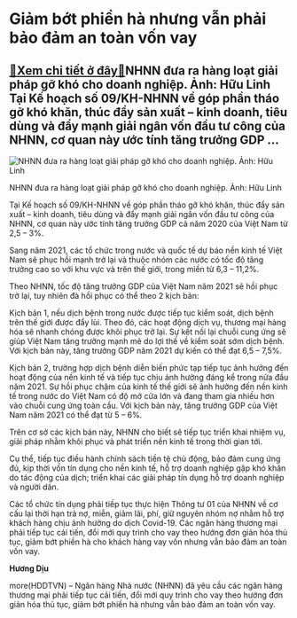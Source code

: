 Giảm bớt phiền hà nhưng vẫn phải bảo đảm an toàn vốn vay
========================================================

[:gift:Xem chi tiết ở đây:gift:](https://hddtvn.com/giam-bot-phien-ha-nhung-van-phai-bao-dam-an-toan-von-vay/)NHNN đưa ra hàng loạt giải pháp gỡ khó cho doanh nghiệp. Ảnh: Hữu Linh Tại Kế hoạch số 09/KH-NHNN về góp phần tháo gỡ khó khăn, thúc đẩy sản xuất – kinh doanh, tiêu dùng và đẩy mạnh giải ngân vốn đầu tư công của NHNN, cơ quan này ước tính tăng trưởng GDP …
----------------------------------------------------------------------------------------------------------------------------------------------------------------------------------------------------------------------------------------------------------------





![NHNN đưa ra hàng loạt giải pháp gỡ khó cho doanh nghiệp. Ảnh: Hữu Linh](https://haiquanonline.com.vn/stores/news_dataimages/diulth/102020/19/16/in_article/2638_ngan_hang_hlinh.jpg?rt=20201019162639 "NHNN đưa ra hàng loạt giải pháp gỡ khó cho doanh nghiệp. Ảnh: Hữu Linh")


NHNN đưa ra hàng loạt giải pháp gỡ khó cho doanh nghiệp. Ảnh: Hữu Linh



Tại Kế hoạch số 09/KH-NHNN về góp phần tháo gỡ khó khăn, thúc đẩy sản xuất – kinh doanh, tiêu dùng và đẩy mạnh giải ngân vốn đầu tư công của NHNN, cơ quan này ước tính tăng trưởng GDP cả năm 2020 của Việt Nam từ 2,5 – 3%.


Sang năm 2021, các tổ chức trong nước và quốc tế dự báo nền kinh tế Việt Nam sẽ phục hồi mạnh trở lại và thuộc nhóm các nước có tốc độ tăng trưởng cao so với khu vực và trên thế giới, trong miền từ 6,3 – 11,2%.


Theo NHNN, tốc độ tăng trưởng GDP của Việt Nam năm 2021 sẽ hồi phục trở lại, tuy nhiên đà hồi phục có thể theo 2 kịch bản:


Kịch bản 1, nếu dịch bệnh trong nước được tiếp tục kiểm soát, dịch bệnh trên thế giới được đẩy lùi. Theo đó, các hoạt động dịch vụ, thương mại hàng hóa sẽ nhanh chóng được khôi phục trở lại. Sự kết nối lại chuỗi cung ứng sẽ giúp Việt Nam tăng trưởng mạnh mẽ do lợi thế về kiểm soát sớm dịch bệnh. Với kịch bản này, tăng trưởng GDP năm 2021 dự kiến có thể đạt 6,5 – 7,5%.


Kịch bản 2, trường hợp dịch bệnh diễn biến phức tạp tiếp tục ảnh hưởng đến hoạt động của nền kinh tế và tiếp tục chịu ảnh hưởng đáng kể trong nửa đầu năm 2021. Sự hồi phục chậm của kinh tế thế giới sẽ ảnh hưởng đến nền kinh tế trong nước do Việt Nam có độ mở cửa lớn và đang tham gia nhiều hơn vào chuỗi cung ứng toàn cầu. Với kịch bản này, tăng trưởng GDP của Việt Nam năm 2021 có thể đạt từ 5 – 6%.


Trên cơ sở các kịch bản này, NHNN cho biết sẽ tiếp tục triển khai nhiệm vụ, giải pháp nhằm khôi phục và phát triển nền kinh tế trong thời gian tới.


Cụ thể, tiếp tục điều hành chính sách tiền tệ chủ động, bảo đảm cung ứng đủ, kịp thời vốn tín dụng cho nền kinh tế, hỗ trợ doanh nghiệp gặp khó khăn do tác động của dịch; triển khai các giải pháp tín dụng hỗ trợ doanh nghiệp và người dân.


Các tổ chức tín dụng phải tiếp tục thực hiện Thông tư 01 của NHNN về cơ cấu lại thời hạn trả nợ, miễn, giảm lãi, phí, giữ nguyên nhóm nợ nhằm hỗ trợ khách hàng chịu ảnh hưởng do dịch Covid-19. Các ngân hàng thương mại phải tiếp tục cải tiến, đổi mới quy trình cho vay theo hướng đơn giản hóa thủ tục, giảm bớt phiền hà cho khách hàng vay vốn nhưng vẫn bảo đảm an toàn vốn vay.




**Hương Dịu**



more(HDDTVN) – Ngân hàng Nhà nước (NHNN) đã yêu cầu các ngân hàng thương mại phải tiếp tục cải tiến, đổi mới quy trình cho vay theo hướng đơn giản hóa thủ tục, giảm bớt phiền hà nhưng vẫn bảo đảm an toàn vốn vay.

